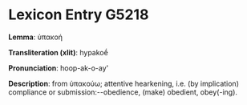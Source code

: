 # Lexicon Entry G5218

**Lemma**: ὑπακοή

**Transliteration (xlit)**: hypakoḗ

**Pronunciation**: hoop-ak-o-ay'

**Description**:
from ὑπακούω; attentive hearkening, i.e. (by implication) compliance or submission:--obedience, (make) obedient, obey(-ing).
